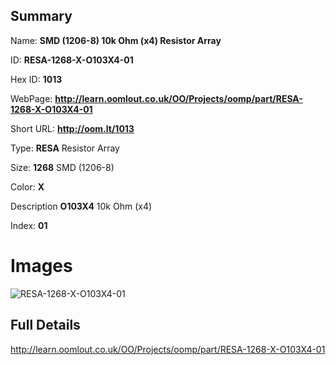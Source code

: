 

## Summary
 
Name: __SMD (1206-8) 10k Ohm (x4) Resistor Array__

ID: __RESA-1268-X-O103X4-01__

Hex ID: __1013__

WebPage: __http://learn.oomlout.co.uk/OO/Projects/oomp/part/RESA-1268-X-O103X4-01__

Short URL: __http://oom.lt/1013__


Type: __RESA__ Resistor Array 

Size: __1268__ SMD (1206-8) 

Color: __X__  

Description __O103X4__ 10k Ohm (x4) 

Index: __01__


 # Images
![RESA-1268-X-O103X4-01](http://oomlout.com/oomp-gen/parts/RESA-1268-X-O103X4-01/RESA-1268-X-O103X4-01_420.jpg)



 ## Full Details

 http://learn.oomlout.co.uk/OO/Projects/oomp/part/RESA-1268-X-O103X4-01














